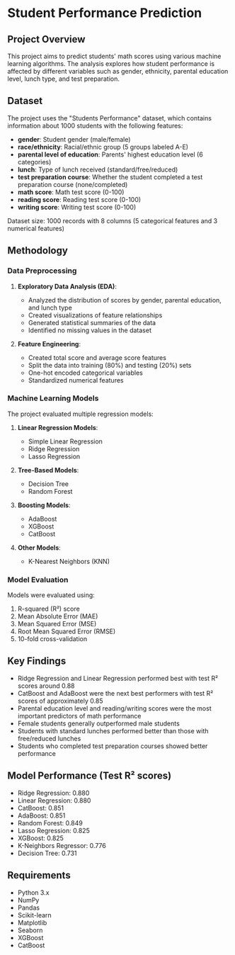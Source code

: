 # Student Performance Prediction

## Project Overview
This project aims to predict students' math scores using various machine learning algorithms. The analysis explores how student performance is affected by different variables such as gender, ethnicity, parental education level, lunch type, and test preparation.

## Dataset
The project uses the "Students Performance" dataset, which contains information about 1000 students with the following features:

- **gender**: Student gender (male/female)
- **race/ethnicity**: Racial/ethnic group (5 groups labeled A-E)
- **parental level of education**: Parents' highest education level (6 categories)
- **lunch**: Type of lunch received (standard/free/reduced)
- **test preparation course**: Whether the student completed a test preparation course (none/completed)
- **math score**: Math test score (0-100)
- **reading score**: Reading test score (0-100)
- **writing score**: Writing test score (0-100)

Dataset size: 1000 records with 8 columns (5 categorical features and 3 numerical features)

## Methodology

### Data Preprocessing
1. **Exploratory Data Analysis (EDA)**:
   - Analyzed the distribution of scores by gender, parental education, and lunch type
   - Created visualizations of feature relationships
   - Generated statistical summaries of the data
   - Identified no missing values in the dataset

2. **Feature Engineering**:
   - Created total score and average score features
   - Split the data into training (80%) and testing (20%) sets
   - One-hot encoded categorical variables
   - Standardized numerical features

### Machine Learning Models
The project evaluated multiple regression models:

1. **Linear Regression Models**:
   - Simple Linear Regression
   - Ridge Regression
   - Lasso Regression
   
2. **Tree-Based Models**:
   - Decision Tree
   - Random Forest

3. **Boosting Models**:
   - AdaBoost
   - XGBoost
   - CatBoost

4. **Other Models**:
   - K-Nearest Neighbors (KNN)

### Model Evaluation
Models were evaluated using:
1. R-squared (R²) score
2. Mean Absolute Error (MAE)
3. Mean Squared Error (MSE)
4. Root Mean Squared Error (RMSE)
5. 10-fold cross-validation

## Key Findings
- Ridge Regression and Linear Regression performed best with test R² scores around 0.88
- CatBoost and AdaBoost were the next best performers with test R² scores of approximately 0.85
- Parental education level and reading/writing scores were the most important predictors of math performance
- Female students generally outperformed male students
- Students with standard lunches performed better than those with free/reduced lunches
- Students who completed test preparation courses showed better performance

## Model Performance (Test R² scores)
- Ridge Regression: 0.880
- Linear Regression: 0.880
- CatBoost: 0.851
- AdaBoost: 0.851
- Random Forest: 0.849
- Lasso Regression: 0.825
- XGBoost: 0.825
- K-Neighbors Regressor: 0.776
- Decision Tree: 0.731

## Requirements
- Python 3.x
- NumPy
- Pandas
- Scikit-learn
- Matplotlib
- Seaborn
- XGBoost
- CatBoost
